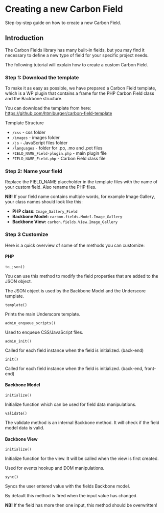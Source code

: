 # Creating a new Carbon Field

Step-by-step guide on how to create a new Carbon Field.

## Introduction

The Carbon Fields library has many built-in fields, but you may find it necessary to define a new type of field for your specific project needs.

The following tutorial will explain how to create a custom Carbon Field.

### Step 1: Download the template

To make it as easy as possible, we have prepared a Carbon Field template, which is a WP plugin that contains a frame for the PHP Carbon Field class and the Backbone structure.

You can download the template from here: https://github.com/htmlburger/carbon-field-template

Template Structure

- `/css` - css folder
- `/images` - images folder
- `/js` - JavaScript files folder
- `/languages` - folder for .po, .mo and .pot files
- `FIELD_NAME_Field-plugin.php` - main plugin file
- `FIELD_NAME_Field.php` - Carbon Field class file

### Step 2: Name your field

Replace the FIELD_NAME placeholder in the template files with the name of your custom field. Also rename the PHP files.

**NB!** If your field name contains multiple words, for example Image Gallery, your class names should look like this:

* **PHP class:** `Image_Gallery_Field`
* **Backbone Model:** `carbon.fields.Model.Image_Gallery`
* **Backbone View:** `carbon.fields.View.Image_Gallery`

### Step 3 Customize

Here is a quick overview of some of the methods you can customize:

#### PHP

`to_json()`

You can use this method to modify the field properties that are added to the JSON object.

The JSON object is used by the Backbone Model and the Underscore template.

`template()`

Prints the main Underscore template.

`admin_enqueue_scripts()`

Used to enqueue CSS/JavaScript files.

`admin_init()`

Called for each field instance when the field is initialized. (back-end)

`init()`

Called for each field instance when the field is initialized. (back-end, front-end)

#### Backbone Model

`initialize()`

Initialize function which can be used for field data manipulations.

`validate()`

The validate method is an internal Backbone method. It will check if the field model data is valid.

#### Backbone View

`initialize()`

Initialize function for the view. It will be called when the view is first created.

Used for events hookup and DOM manipulations.

`sync()`

Syncs the user entered value with the fields Backbone model.

By default this method is fired when the input value has changed.

**NB!** If the field has more then one input, this method should be overwritten!